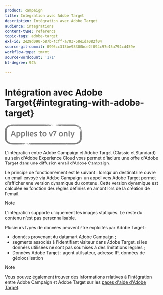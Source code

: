 ```yaml
---
product: campaign
title: Intégration avec Adobe Target
description: Intégration avec Adobe Target
audience: integrations
content-type: reference
topic-tags: adobe-target
exl-id: 2e29d090-b87b-4cff-a703-58e1da082f04
source-git-commit: 0996cc313be93300bce2f094c97e45a794cd459e
workflow-type: tm+mt
source-wordcount: '171'
ht-degree: 94%

---
```


# Intégration avec Adobe Target{#integrating-with-adobe-target}

![](../../assets/v7-only.svg)

L&#39;intégration entre Adobe Campaign et Adobe Target (Classic et Standard) au sein d&#39;Adobe Experience Cloud vous permet d&#39;inclure une offre d&#39;Adobe Target dans une diffusion email d&#39;Adobe Campaign.

Le principe de fonctionnement est le suivant : lorsqu&#39;un destinataire ouvre un email envoyé via Adobe Campaign, un appel vers Adobe Target permet d&#39;afficher une version dynamique du contenu. Cette version dynamique est calculée en fonction des règles définies en amont lors de la création de l&#39;email.

>[!NOTE]
>
>L&#39;intégration supporte uniquement les images statiques. Le reste du contenu n&#39;est pas personnalisable.

Plusieurs types de données peuvent être exploités par Adobe Target :

* données provenant du datamart Adobe Campaign ;
* segments associés à l&#39;identifiant visiteur dans Adobe Target, si les données utilisées ne sont pas soumises à des limitations légales ;
* Données Adobe Target : agent utilisateur, adresse IP, données de géolocalisation

>[!NOTE]
>
>Vous pouvez également trouver des informations relatives à l&#39;intégration entre Adobe Campaign et Adobe Target sur les [pages d&#39;aide d&#39;Adobe Target](https://experienceleague.adobe.com/docs/target/using/integrate/campaign-and-target.html?lang=fr).
